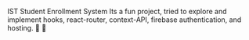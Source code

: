IST Student Enrollment System
Its a fun project, tried to explore and implement hooks, react-router, context-API, firebase authentication, and hosting. 🥳 🤘
